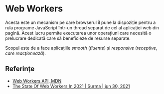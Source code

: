 # Web Workers

Acesta este un mecanism pe care browserul îl pune la dispoziție pentru a rula programe JavaScript într-un thread separat de cel al aplicației web din pagină. Acest lucru permite executarea unor operațiuni care necesită o prelucrare dedicată care să beneficieze de resurse separate.

Scopul este de a face aplicațiile *smooth* (*fluente*) și *responsive* (*receptive*, *care reacționează*).

## Referințe

- [Web Workers API, MDN](https://developer.mozilla.org/en-US/docs/Web/API/Web_Workers_API)
- [The State Of Web Workers In 2021 | Surma | jun 30, 2021](https://www.smashingmagazine.com/2021/06/web-workers-2021/)
